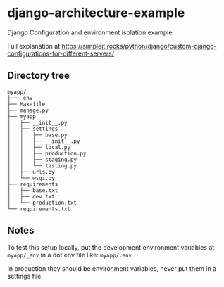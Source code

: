 # django-architecture-example
Django Configuration and environment isolation example

Full explanation at
https://simpleit.rocks/python/django/custom-django-configurations-for-different-servers/

## Directory tree

~~~
myapp/
├── _env
├── Makefile
├── manage.py
├── myapp
│   ├── __init__.py
│   ├── settings
│   │   ├── base.py
│   │   ├── __init__.py
│   │   ├── local.py
│   │   ├── production.py
│   │   ├── staging.py
│   │   └── testing.py
│   ├── urls.py
│   └── wsgi.py
├── requirements
│   ├── base.txt
│   ├── dev.txt
│   └── production.txt
└── requirements.txt
~~~

## Notes

To test this setup locally, put the development environment variables
at `myapp/_env` in a dot env file like: `myapp/.env`

In production they should be environment variables, never put them in
a settings file.
